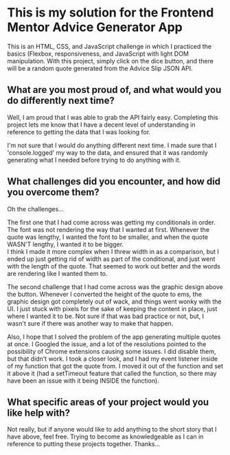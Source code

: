 <h1>This is my solution for the Frontend Mentor Advice Generator App</h1>

This is an HTML, CSS, and JavaScript challenge in which I practiced the basics (Flexbox, responsiveness, and JavaScript with light DOM manipulation.  With this project, simply click on the dice button,
and there will be a random quote generated from the Advice Slip JSON API.




<h2>What are you most proud of, and what would you do differently next time?</h2>

Well, I am proud that I was able to grab the API fairly easy.  Completing this project lets me know that I have a decent level of understanding in reference to getting the data that I was looking for.

I'm not sure that I would do anything different next time.  I made sure that I 'console.logged' my way to the data, and ensured that it was randomly generating what I needed before trying to do anything with it.

<h2>What challenges did you encounter, and how did you overcome them?</h2>

Oh the challenges... 

The first one that I had come across was getting my conditionals in order.  The font was not rendering the way that I wanted at first.  Whenever the quote was lengthy, I wanted the font to be smaller, and when the quote WASN'T lengthy, I wanted it to be bigger.  
I think I made it more complex when I threw width in as a comparison, but I ended up just getting rid of width as part of the conditional, and just went with the length of the quote.  That seemed to work out better and the words are rendering like I wanted them to.

The second challenge that I had come across was the graphic design above the button.  Whenever I converted the height of the quote to ems, the graphic design got completely out of wack, and things went wonky with the UI.  I just stuck with pixels for the sake of 
keeping the content in place, just where I wanted it to be.  Not sure if that was bad practice or not, but, I wasn't sure if there was another way to make that happen.

Also, I hope that I solved the problem of the app generating multiple quotes at once.  I Googled the issue, and a lot of the resolutions pointed to the possibility of Chrome extensions causing some issues.  I did disable them, but that didn't work.  I took a closer look, 
and I had my event listener inside of my function that got the quote from.  I moved it out of the function and set it above it (had a setTimeout feature that called the function, so there may have been an issue with it being INSIDE the function).

<h2>What specific areas of your project would you like help with?</h2>

Not really, but if anyone would like to add anything to the short story that I have above, feel free.  Trying to become as knowledgeable as I can in reference to putting these projects together.  Thanks...
